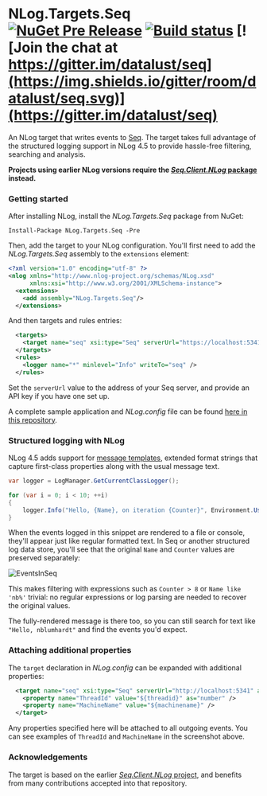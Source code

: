 # NLog.Targets.Seq [![NuGet Pre Release](https://img.shields.io/nuget/vpre/NLog.Targets.Seq.svg)](https://nuget.org/packages/NLog.Targets.Seq) [![Build status](https://ci.appveyor.com/api/projects/status/o22e6dq0mkftaggc?svg=true)](https://ci.appveyor.com/project/datalust/nlog-targets-seq)  [![Join the chat at https://gitter.im/datalust/seq](https://img.shields.io/gitter/room/datalust/seq.svg)](https://gitter.im/datalust/seq)

An NLog target that writes events to [Seq](https://getseq.net). The target takes full advantage of the structured logging support in NLog 4.5 to provide hassle-free filtering, searching and analysis.

**Projects using earlier NLog versions require the [_Seq.Client.NLog_ package](https://nuget.org/packages/seq.client.nlog) instead.**

### Getting started

After installing NLog, install the _NLog.Targets.Seq_ package from NuGet:

```
Install-Package NLog.Targets.Seq -Pre
```

Then, add the target to your NLog configuration. You'll first need to add the _NLog.Targets.Seq_ assembly to the `extensions` element:

```xml
<?xml version="1.0" encoding="utf-8" ?>
<nlog xmlns="http://www.nlog-project.org/schemas/NLog.xsd"
      xmlns:xsi="http://www.w3.org/2001/XMLSchema-instance">
  <extensions>
    <add assembly="NLog.Targets.Seq"/>
  </extensions>
```

And then targets and rules entries:

```xml
  <targets>
    <target name="seq" xsi:type="Seq" serverUrl="https://localhost:5341" apiKey="" />
  </targets>
  <rules>
    <logger name="*" minlevel="Info" writeTo="seq" />
  </rules>
```

Set the `serverUrl` value to the address of your Seq server, and provide an API key if you have one set up.

A complete sample application and _NLog.config_ file can be found [here in this repository](https://github.com/datalust/nlog-targets-seq/tree/dev/sample/Example).

### Structured logging with NLog

NLog 4.5 adds support for [message templates](https://messagetemplates.org), extended format strings that capture first-class properties along with the usual message text.

```csharp
var logger = LogManager.GetCurrentClassLogger();

for (var i = 0; i < 10; ++i)
{
    logger.Info("Hello, {Name}, on iteration {Counter}", Environment.UserName, i);
}
```

When the events logged in this snippet are rendered to a file or console, they'll appear just like regular formatted text. In Seq or another structured log data store, you'll see that the original `Name` and `Counter` values are preserved separately:

![EventsInSeq](https://raw.githubusercontent.com/datalust/nlog-targets-seq/dev/asset/nlog-events-in-seq.png)

This makes filtering with expressions such as `Counter > 8` or `Name like 'nb%'` trivial: no regular expressions or log parsing are needed to recover the original values.

The fully-rendered message is there too, so you can still search for text like `"Hello, nblumhardt"` and find the events you'd expect.

### Attaching additional properties

The `target` declaration in _NLog.config_ can be expanded with additional properties:

```xml
  <target name="seq" xsi:type="Seq" serverUrl="http://localhost:5341" apiKey="">
    <property name="ThreadId" value="${threadid}" as="number" />
    <property name="MachineName" value="${machinename}" />
  </target>
```

Any properties specified here will be attached to all outgoing events. You can see examples of `ThreadId` and `MachineName` in the screenshot above.

### Acknowledgements

The target is based on the earlier [_Seq.Client.NLog_ project](https://github.com/datalust/seq-client), and benefits from many contributions accepted into that repository.
